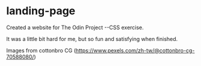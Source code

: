 # landing-page
Created a website for The Odin Project --CSS exercise.

It was a little bit hard for me, but so fun and satisfying when finished.

Images from cottonbro CG (https://www.pexels.com/zh-tw/@cottonbro-cg-70588080/)
